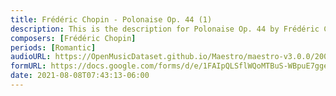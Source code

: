 ```yaml
---
title: Frédéric Chopin - Polonaise Op. 44 (1)
description: This is the description for Polonaise Op. 44 by Frédéric Chopin
composers: [Frédéric Chopin]
periods: [Romantic]
audioURL: https://OpenMusicDataset.github.io/Maestro/maestro-v3.0.0/2006/MIDI-Unprocessed_15_R1_2006_01-05_ORIG_MID--AUDIO_15_R1_2006_02_Track02_wav.midi
formURL: https://docs.google.com/forms/d/e/1FAIpQLSflWQoMTBuS-WBpuE7gge8e89jjS9zKnU0HqdXmRgJw3Yqmdw/viewform
date: 2021-08-08T07:43:13-06:00
---
```

